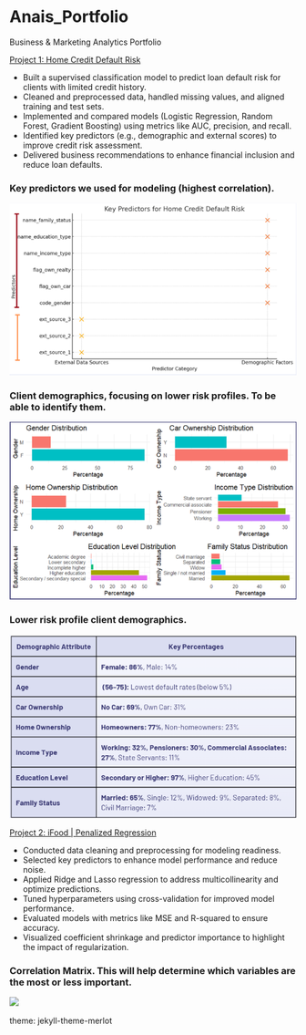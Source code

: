 # Anais_Portfolio
Business &amp; Marketing Analytics Portfolio

[Project 1: Home Credit Default Risk](https://github.com/anaiscorral/Home-Credit-Default-Risk)
- Built a supervised classification model to predict loan default risk for clients with limited credit history.
- Cleaned and preprocessed data, handled missing values, and aligned training and test sets.
- Implemented and compared models (Logistic Regression, Random Forest, Gradient Boosting) using metrics like AUC, precision, and recall.
- Identified key predictors (e.g., demographic and external scores) to improve credit risk assessment.
- Delivered business recommendations to enhance financial inclusion and reduce loan defaults.

### Key predictors we used for modeling (highest correlation).
![](https://github.com/anaiscorral/Anais_Portfolio/blob/main/Findings.png)

### Client demographics, focusing on lower risk profiles. To be able to identify them.
![](https://github.com/anaiscorral/Anais_Portfolio/blob/main/Findings%202.png)

### Lower risk profile client demographics.
![](https://github.com/anaiscorral/Anais_Portfolio/blob/main/Findings%203.png)



[Project 2: iFood | Penalized Regression](https://github.com/anaiscorral/Home-Credit-Default-Risk)

- Conducted data cleaning and preprocessing for modeling readiness.
- Selected key predictors to enhance model performance and reduce noise.
- Applied Ridge and Lasso regression to address multicollinearity and optimize predictions.
- Tuned hyperparameters using cross-validation for improved model performance.
- Evaluated models with metrics like MSE and R-squared to ensure accuracy.
- Visualized coefficient shrinkage and predictor importance to highlight the impact of regularization.

### Correlation Matrix. This will help determine which variables are the most or less important.
![](https://github.com/anaiscorral/Pernalized-Regression-Machine-Learning/blob/main/p%20regression.png)



theme: jekyll-theme-merlot
